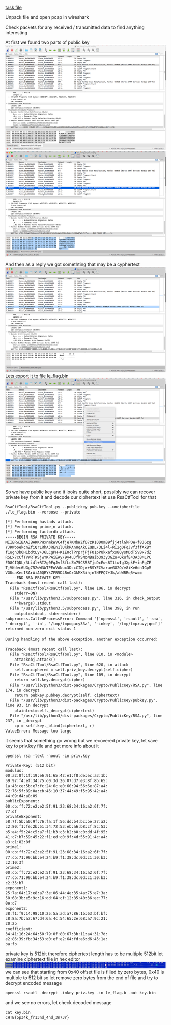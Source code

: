 [task file](files/forensics_low_energy_crypto.zip)

Unpack file and open pcap in wireshark

Check packets for any received / transmitted data to find anything interesting

At first we found two parts of public key
![First part of key](files/pub_key1.png)
![Second part of key](files/pub_key2.png)

And then as a reply we got somethting that may be a cyphertext
![Ciphertext key](files/ciphertext.png)
Lets export it to file le_flag.bin
![Export ciphertext](files/export_ciphertext.png)

So we have public key and it looks quite short, possibly we can recover private key from it and decode our ciphertext
let use RsaCtfTool for that
```command
RsaCtfTool/RsaCtfTool.py --publickey pub.key --uncipherfile ./le_flag.bin --verbose --private
```

```output
[*] Performing hastads attack.
[*] Performing prime_n attack.
[*] Performing factordb attack.
-----BEGIN RSA PRIVATE KEY-----
MIIBRwIBAAJBAKKPHxnmkWVC4fje7KMbWZf07zR10D0mB9fjj4tlGkPOW+f8JGzg
YJRWboekcnZfiQrLRhA3REn1lUKkRAnUqAkCEQDL/3Li4l+RI2g0FqJvf3ffAkBY
f1ugn3b6H1bdtLy+J6LCgPH+K1E0clPrprjPjFO1pPUkxafxs8OysMDdT5VBx7dZ
RSLx7cCfTVWRTKSjwYKPAiEAy/9y4uJfkSNoNBaib393y3GZu+QkufE43A3BMLPC
ED8CIQDL/3Li4l+RI2g0FqJvf3fLcZm75CS58TjcDcEws8I1twIgJXpkF+inPgZE
TjVKdec6UGg75ZwW3WTPEoVANux3DscCIDjx+RSYECVaraeGG2O/v8iKe6dn1GpM
VGUuaKecISArAiA0QRYkZFB5D4BnOxGkMX3ihjn7NFPQ7+Jk/abWRRq6+w==
-----END RSA PRIVATE KEY-----
Traceback (most recent call last):
  File "RsaCtfTool/RsaCtfTool.py", line 106, in decrypt
    stderr=DN)
  File "/usr/lib/python3.5/subprocess.py", line 316, in check_output
    **kwargs).stdout
  File "/usr/lib/python3.5/subprocess.py", line 398, in run
    output=stdout, stderr=stderr)
subprocess.CalledProcessError: Command '['openssl', 'rsautl', '-raw', '-decrypt', '-in', '/tmp/tmpogacy33z', '-inkey', '/tmp/tmpxuvyjqnd']' returned non-zero exit status 1

During handling of the above exception, another exception occurred:

Traceback (most recent call last):
  File "RsaCtfTool/RsaCtfTool.py", line 810, in <module>
    attackobj.attack()
  File "RsaCtfTool/RsaCtfTool.py", line 620, in attack
    self.unciphered = self.priv_key.decrypt(self.cipher)
  File "RsaCtfTool/RsaCtfTool.py", line 109, in decrypt
    return self.key.decrypt(cipher)
  File "/usr/lib/python3/dist-packages/Crypto/PublicKey/RSA.py", line 174, in decrypt
    return pubkey.pubkey.decrypt(self, ciphertext)
  File "/usr/lib/python3/dist-packages/Crypto/PublicKey/pubkey.py", line 93, in decrypt
    plaintext=self._decrypt(ciphertext)
  File "/usr/lib/python3/dist-packages/Crypto/PublicKey/RSA.py", line 237, in _decrypt
    cp = self.key._blind(ciphertext, r)
ValueError: Message too large
```
it seems that something go wrong but we recovered private key, let save key to priv.key file and get more info about it

```command
openssl rsa -text -noout -in priv.key
```

```private key info
Private-Key: (512 bit)
modulus:
00:a2:8f:1f:19:e6:91:65:42:e1:f8:de:ec:a3:1b:
59:97:f4:ef:34:75:d0:3d:26:07:d7:e3:8f:8b:65:
1a:43:ce:5b:e7:fc:24:6c:e0:60:94:56:6e:87:a4:
72:76:5f:89:0a:cb:46:10:37:44:49:f5:95:42:a4:
44:09:d4:a8:09
publicExponent:
00:cb:ff:72:e2:e2:5f:91:23:68:34:16:a2:6f:7f:
77:df
privateExponent:
58:7f:5b:a0:9f:76:fa:1f:56:dd:b4:bc:be:27:a2:
c2:80:f1:fe:2b:51:34:72:53:eb:a6:b8:cf:8c:53:
b5:a4:f5:24:c5:a7:f1:b3:c3:b2:b0:c0:dd:4f:95:
41:c7:b7:59:45:22:f1:ed:c0:9f:4d:55:91:4c:a4:
a3:c1:82:8f
prime1:
00:cb:ff:72:e2:e2:5f:91:23:68:34:16:a2:6f:7f:
77:cb:71:99:bb:e4:24:b9:f1:38:dc:0d:c1:30:b3:
c2:10:3f
prime2:
00:cb:ff:72:e2:e2:5f:91:23:68:34:16:a2:6f:7f:
77:cb:71:99:bb:e4:24:b9:f1:38:dc:0d:c1:30:b3:
c2:35:b7
exponent1:
25:7a:64:17:e8:a7:3e:06:44:4e:35:4a:75:e7:3a:
50:68:3b:e5:9c:16:dd:64:cf:12:85:40:36:ec:77:
0e:c7
exponent2:
38:f1:f9:14:98:10:25:5a:ad:a7:86:1b:63:bf:bf:
c8:8a:7b:a7:67:d4:6a:4c:54:65:2e:68:a7:9c:21:
20:2b
coefficient:
34:41:16:24:64:50:79:0f:80:67:3b:11:a4:31:7d:
e2:86:39:fb:34:53:d0:ef:e2:64:fd:a6:d6:45:1a:
ba:fb
```

private key is 512bit therefore ciphertext length has to be multiple 512bit
let examine ciphertext file in hex editor
![examine ciphertext](files/ciphertext_hex.png)
we can see that starting from 0x40 offset file is filled by zero bytes, 0x40 is multiple to 512 bit so let remove zero bytes from the end of file and try to decrypt encoded message

```decrypt command
openssl rsautl -decrypt -inkey priv.key -in le_flag.b -out key.bin
```
and we see no errors, let check decoded message

```check decoded message
cat key.bin
CHTB{5p34k_fr13nd_4nd_3n73r}
```